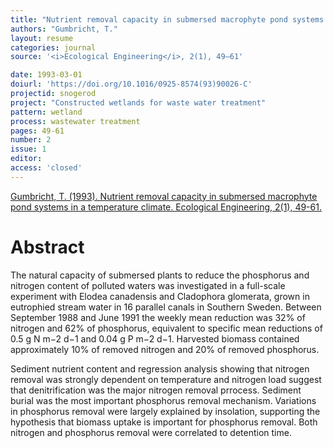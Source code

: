 ```yaml
---
title: "Nutrient removal capacity in submersed macrophyte pond systems in a temperature climate."
authors: "Gumbricht, T."
layout: resume
categories: journal
source: '<i>Ecological Engineering</i>, 2(1), 49–61'

date: 1993-03-01
doiurl: 'https://doi.org/10.1016/0925-8574(93)90026-C'
projectid: snogerod
project: "Constructed wetlands for waste water treatment"
pattern: wetland
process: wastewater treatment
pages: 49-61
number: 2
issue: 1
editor:
access: 'closed'
---
```


[Gumbricht, T. (1993). Nutrient removal capacity in submersed macrophyte pond systems in a temperature climate. Ecological Engineering, 2(1), 49-61.](https://doi.org/10.1016/0925-8574(93)90026-C)

<h1 class='foot-description'>Abstract</h1>

The natural capacity of submersed plants to reduce the phosphorus and nitrogen content of polluted waters was investigated in a full-scale experiment with Elodea canadensis and Cladophora glomerata, grown in eutrophied stream water in 16 parallel canals in Southern Sweden. Between September 1988 and June 1991 the weekly mean reduction was 32% of nitrogen and 62% of phosphorus, equivalent to specific mean reductions of 0.5 g N m−2 d−1 and 0.04 g P m−2 d−1. Harvested biomass contained approximately 10% of removed nitrogen and 20% of removed phosphorus.

Sediment nutrient content and regression analysis showing that nitrogen removal was strongly dependent on temperature and nitrogen load suggest that denitrification was the major nitrogen removal prrocess. Sediment burial was the most important phosphorus removal mechanism. Variations in phosphorus removal were largely explained by insolation, supporting the hypothesis that biomass uptake is important for phosphorus removal. Both nitrogen and phosphorus removal were correlated to detention time.
